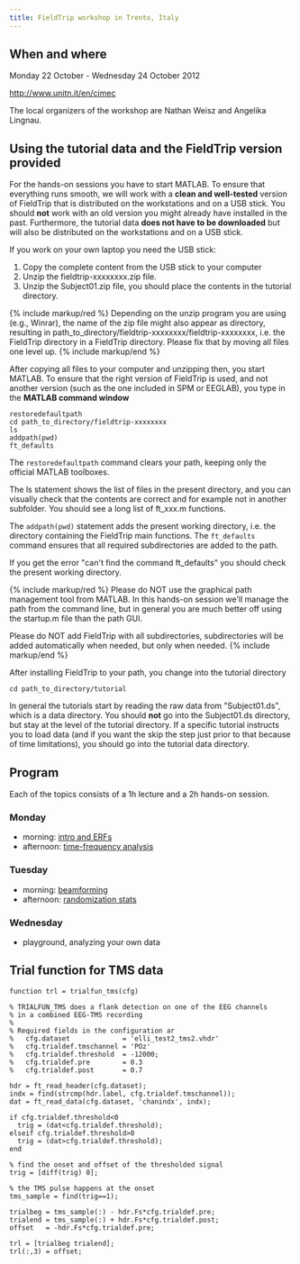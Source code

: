 ```yaml
---
title: FieldTrip workshop in Trento, Italy
---
```


## When and where

Monday 22 October - Wednesday 24 October 2012

<http://www.unitn.it/en/cimec>

The local organizers of the workshop are Nathan Weisz and Angelika Lingnau.

## Using the tutorial data and the FieldTrip version provided

For the hands-on sessions you have to start MATLAB. To ensure that everything runs smooth, we will work with a **clean and well-tested** version of FieldTrip that is distributed on the workstations and on a USB stick. You should **not** work with an old version you might already have installed in the past. Furthermore, the tutorial data **does not have to be downloaded** but will also be distributed on the workstations and on a USB stick.

If you work on your own laptop you need the USB stick:

1.  Copy the complete content from the USB stick to your computer
2.  Unzip the fieldtrip-xxxxxxxx.zip file.
3.  Unzip the Subject01.zip file, you should place the contents in the tutorial directory.

{% include markup/red %}
Depending on the unzip program you are using (e.g., Winrar), the name of the zip file might also appear as directory, resulting in path_to_directory/fieldtrip-xxxxxxxx/fieldtrip-xxxxxxxx, i.e. the FieldTrip directory in a FieldTrip directory. Please fix that by moving all files one level up.
{% include markup/end %}

After copying all files to your computer and unzipping then, you start MATLAB. To ensure that the right version of FieldTrip is used, and not another version (such as the one included in SPM or EEGLAB), you type in the **MATLAB command window**

    restoredefaultpath
    cd path_to_directory/fieldtrip-xxxxxxxx
    ls
    addpath(pwd)
    ft_defaults

The `restoredefaultpath` command clears your path, keeping only the official MATLAB toolboxes.

The ls statement shows the list of files in the present directory, and you can visually check that the contents are correct and for example not in another subfolder. You should see a long list of ft_xxx.m functions.

The `addpath(pwd)` statement adds the present working directory, i.e. the directory containing the FieldTrip main functions. The `ft_defaults` command ensures that all required subdirectories are added to the path.

If you get the error "can't find the command ft_defaults" you should check the present working directory.

{% include markup/red %}
Please do NOT use the graphical path management tool from MATLAB. In this hands-on session we'll manage the path from the command line, but in general you are much better off using the startup.m file than the path GUI.

Please do NOT add FieldTrip with all subdirectories, subdirectories will be added automatically when needed, but only when needed.
{% include markup/end %}

After installing FieldTrip to your path, you change into the tutorial directory

    cd path_to_directory/tutorial

In general the tutorials start by reading the raw data from "Subject01.ds", which is a data directory. You should **not** go into the Subject01.ds directory, but stay at the level of the tutorial directory. If a specific tutorial instructs you to load data (and if you want the skip the step just prior to that because of time limitations), you should go into the tutorial data directory.

## Program

Each of the topics consists of a 1h lecture and a 2h hands-on session.

### Monday

- morning: [intro and ERFs](/tutorial/sensor/eventrelatedaveraging)
- afternoon: [time-frequency analysis](/tutorial/sensor/timefrequencyanalysis)

### Tuesday

- morning: [beamforming](/tutorial/source/beamformer)
- afternoon: [randomization stats](/tutorial/stats/cluster_permutation_timelock)

### Wednesday

- playground, analyzing your own data

## Trial function for TMS data

    function trl = trialfun_tms(cfg)

    % TRIALFUN_TMS does a flank detection on one of the EEG channels
    % in a combined EEG-TMS recording
    %
    % Required fields in the configuration ar
    %   cfg.dataset             = 'elli_test2_tms2.vhdr'
    %   cfg.trialdef.tmschannel = 'POz'
    %   cfg.trialdef.threshold  = -12000;
    %   cfg.trialdef.pre        = 0.3
    %   cfg.trialdef.post       = 0.7

    hdr = ft_read_header(cfg.dataset);
    indx = find(strcmp(hdr.label, cfg.trialdef.tmschannel));
    dat = ft_read_data(cfg.dataset, 'chanindx', indx);

    if cfg.trialdef.threshold<0
      trig = (dat<cfg.trialdef.threshold);
    elseif cfg.trialdef.threshold>0
      trig = (dat>cfg.trialdef.threshold);
    end

    % find the onset and offset of the thresholded signal
    trig = [diff(trig) 0];

    % the TMS pulse happens at the onset
    tms_sample = find(trig==1);

    trialbeg = tms_sample(:) - hdr.Fs*cfg.trialdef.pre;
    trialend = tms_sample(:) + hdr.Fs*cfg.trialdef.post;
    offset   = -hdr.Fs*cfg.trialdef.pre;

    trl = [trialbeg trialend];
    trl(:,3) = offset;
